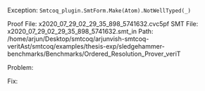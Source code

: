 Exception: `Smtcoq_plugin.SmtForm.Make(Atom).NotWellTyped(_)`

Proof File: x2020_07_29_02_29_35_898_5741632.cvc5pf
SMT File: x2020_07_29_02_29_35_898_5741632.smt_in
Path: /home/arjun/Desktop/smtcoq/arjunvish-smtcoq-veritAst/smtcoq/examples/thesis-exp/sledgehammer-benchmarks/Benchmarks/Ordered_Resolution_Prover_veriT

Problem:

Fix:

